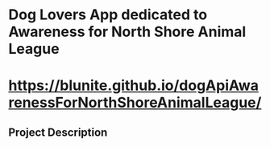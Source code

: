 # Dog Lovers App dedicated to Awareness for North Shore Animal League
# https://blunite.github.io/dogApiAwarenessForNorthShoreAnimalLeague/
## Project Description
